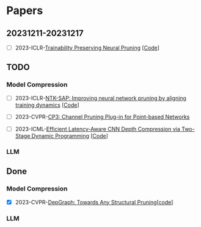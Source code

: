 # Papers

## 20231211-20231217

- [ ] 2023-ICLR-[Trainability Preserving Neural Pruning](https://arxiv.org/abs/2207.12534) [[Code](https://github.com/MingSun-Tse/TPP)]



## TODO

### Model Compression


- [ ] 2023-ICLR-[NTK-SAP: Improving neural network pruning by aligning training dynamics](https://openreview.net/forum?id=-5EWhW_4qWP) [[Code](https://github.com/YiteWang/NTK-SAP)]
- [ ] 2023-CVPR-[CP3: Channel Pruning Plug-in for Point-based Networks](https://arxiv.org/abs/2303.13097)
- [ ] 2023-ICML-[Efficient Latency-Aware CNN Depth Compression via Two-Stage Dynamic Programming](https://arxiv.org/abs/2301.12187) [[Code](https://github.com/snu-mllab/Efficient-CNN-Depth-Compression)]




### LLM






## Done

### Model Compression

- [x] 2023-CVPR-[DepGraph: Towards Any Structural Pruning](https://arxiv.org/abs/2301.12900)[[code](https://github.com/VainF/Torch-Pruning)]

### LLM